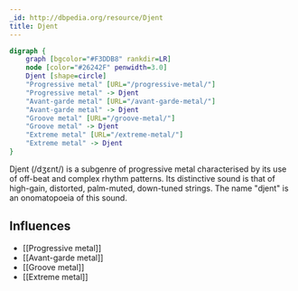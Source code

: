 ```yaml
---
_id: http://dbpedia.org/resource/Djent
title: Djent
---
```


```dot
digraph {
	graph [bgcolor="#F3DDB8" rankdir=LR]
	node [color="#26242F" penwidth=3.0]
	Djent [shape=circle]
	"Progressive metal" [URL="/progressive-metal/"]
	"Progressive metal" -> Djent
	"Avant-garde metal" [URL="/avant-garde-metal/"]
	"Avant-garde metal" -> Djent
	"Groove metal" [URL="/groove-metal/"]
	"Groove metal" -> Djent
	"Extreme metal" [URL="/extreme-metal/"]
	"Extreme metal" -> Djent
}
```

Djent (/dʒɛnt/) is a subgenre of progressive metal characterised by its use of off-beat and complex rhythm patterns. Its distinctive sound is that of high-gain, distorted, palm-muted, down-tuned strings. The name "djent" is an onomatopoeia of this sound.

## Influences
- [[Progressive metal]]
- [[Avant-garde metal]]
- [[Groove metal]]
- [[Extreme metal]]
